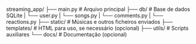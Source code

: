 streaming_app/
├── main.py           # Arquivo principal
├── db/               # Base de dados SQLite
|    └── user.py
|    └── songs.py
|    └── comments.py
|    └── reactions.py
├── static/           # Músicas e outros ficheiros enviados
├── templates/        # HTML para uso, se necessário (opcional)
├── utils/            # Scripts auxiliares
└── docs/             # Documentação (opcional)
